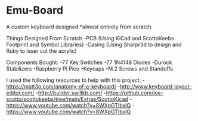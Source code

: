 # Emu-Board
A custom keyboard designed *almost entirely from scratch.

Things Designed From Scratch
-PCB (Using KiCad and ScottoKeebs Footprint and Symbol Libraries)
-Casing (Using Sharpr3d to design and Ruby to laser cut the acrylic)

Components Bought:
-77 Key Switches 
-77 1N4148 Diodes
-Durock Stabilizers
-Raspberry Pi Pico
-Keycaps
-M.2 Screws and Standoffs

I used the following resources to help with this project.
-https://matt3o.com/anatomy-of-a-keyboard/
-http://www.keyboard-layout-editor.com/
-http://builder.swillkb.com/
-https://github.com/joe-scotto/scottokeebs/tree/main/Extras/ScottoKicad
-https://www.youtube.com/watch?v=8WXpGTIbxlQ
-https://www.youtube.com/watch?v=8WXpGTIbxlQ
